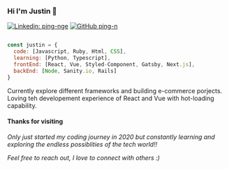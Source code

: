 ### Hi I'm Justin 👋

[![Linkedin: ping-nge](https://img.shields.io/badge/-PingNge-blue?style=flat-square&logo=Linkedin&logoColor=white&link=https://www.linkedin.com/in/ping-nge/)](https://www.linkedin.com/in/ping-nge/)
[![GitHub ping-n](https://img.shields.io/github/followers/ping-n?label=follow&style=social)](https://github.com/ping-n)

```javascript

const justin = {
  code: [Javascript, Ruby, Html, CSS],
  learning: [Python, Typescript],
  frontEnd: [React, Vue, Styled-Component, Gatsby, Next.js],
  backEnd: [Node, Sanity.io, Rails]
}
```
Currently explore different frameworks and building e-commerce porjects. Loving teh developement experience of React and Vue with hot-loading capability. 

#### Thanks for visiting

<em>Only just started my coding journey in 2020 but constantly learning and exploring the endless possiblities of the tech world!!</em>

<em>Feel free to reach out, I love to connect with others :)</em>
